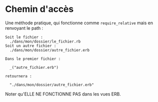 # Chemin d'accès

Une méthode pratique, qui fonctionne comme `require_relative` mais en renvoyant le path :

    Soit le fichier :
      ./dans/mon/dossier/le_fichier.rb
    Soit un autre fichier :
      ./dans/mon/dossier/autre_fichier.erb

    Dans le premier fichier :

      _("autre_fichier.erb")

    retournera :

      "./dans/mon/dossier/autre_fichier.erb"

Noter qu'ELLE NE FONCTIONNE PAS dans les vues ERB.
